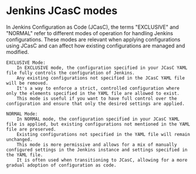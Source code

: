 # Jenkins JCasC modes

In Jenkins Configuration as Code (JCasC), the terms "EXCLUSIVE" and "NORMAL" refer to different modes of operation for handling Jenkins configurations. These modes are relevant when applying configurations using JCasC and can affect how existing configurations are managed and modified.

    EXCLUSIVE Mode:
        In EXCLUSIVE mode, the configuration specified in your JCasC YAML file fully controls the configuration of Jenkins.
        Any existing configurations not specified in the JCasC YAML file will be removed.
        It's a way to enforce a strict, controlled configuration where only the elements specified in the YAML file are allowed to exist.
        This mode is useful if you want to have full control over the configuration and ensure that only the desired settings are applied.

    NORMAL Mode:
        In NORMAL mode, the configuration specified in your JCasC YAML file is applied, but existing configurations not mentioned in the YAML file are preserved.
        Existing configurations not specified in the YAML file will remain unchanged.
        This mode is more permissive and allows for a mix of manually configured settings in the Jenkins instance and settings specified in the YAML file.
        It is often used when transitioning to JCasC, allowing for a more gradual adoption of configuration as code.